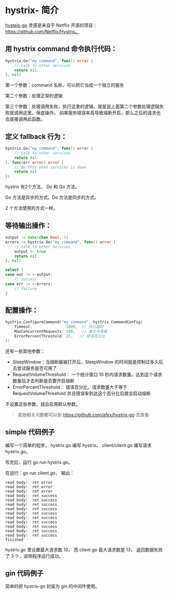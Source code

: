 # hystrix- 简介

[hysteix-go](https://github.com/afex/hystrix-go) 灵感是来自于 Netflix 开源的项目：https://github.com/Netflix/Hystrix。

## 用 hystrix command 命令执行代码：

```go
hystrix.Go("my_command", func() error {
    // talk to other services
    return nil
}, nil)
```

第一个参数：command 名称，可以把它当成一个独立的服务

第二个参数：处理正常的逻辑

第三个参数：处理调用失败，执行这里的逻辑。就是说上面第二个参数处理逻辑失败就调用这里。保底操作。
          如果服务错误率高导致熔断开启，那么之后的请求也会直接调用此函数。

## 定义 fallback 行为：

```go
hystrix.Go("my_command", func() error {
    // talk to other services
    return nil
}, func(err error) error {
    // do this when services is down
    return nil
})
```
hystrix 有2个方法， Do 和 Go 方法。

Go 方法是异步的方式。Do 方法是同步的方式。

2 个方法使用的方式一样。

## 等待输出操作：

```go
output := make(chan bool, 1)
errors := hystrix.Go("my_command", func() error {
	// talk to other services
	output <- true
	return nil
}, nil)

select {
case out := <-output:
	// success
case err := <-errors:
	// failure
}
```

## 配置操作：

```go
hystrix.ConfigureCommand("my_command", hystrix.CommandConfig{
	Timeout:               1000,  // 执行超时
	MaxConcurrentRequests: 100,   // 最大并发数
	ErrorPercentThreshold: 25,   // 错误百分比
})
```

还有一些其他参数：
- SleepWindow：当熔断器被打开后，SleepWindow 的时间就是控制过多久后去尝试服务是否可用了
- RequestVolumeThreshold： 一个统计窗口 10 秒内请求数量。达到这个请求数量后才去判断是否要开启熔断
- ErrorPercentThreshold： 错误百分比，请求数量大于等于 RequestVolumeThreshold 并且错误率到达这个百分比后就会启动熔断

不设置这些参数，就会启用默认参数。


> 其他相关问题都可以到 https://github.com/afex/hystrix-go 去查看

## simple 代码例子

编写一个简单的程序，
hystrix.go 编写 hystrix。
client/client.go 编写请求 hystrix.go。

写完后，运行 go run hystrix.go。

在运行：go run client.go，
输出：
```shell
read body:  ret error
read body:  ret error
read body:  ret error
read body:  ret success
read body:  ret success
read body:  ret success
read body:  ret success
read body:  ret success
read body:  ret success
read body:  ret success
read body:  ret success
read body:  ret success
read body:  ret success
finished
```

hystrix.go 里设置最大请求数 10， 而 client.go 最大请求数是 13， 返回数据失败了 3 个，说明程序运行成功。

## gin 代码例子

简单的把 hystrix-go 封装为 gin 的中间件使用。

